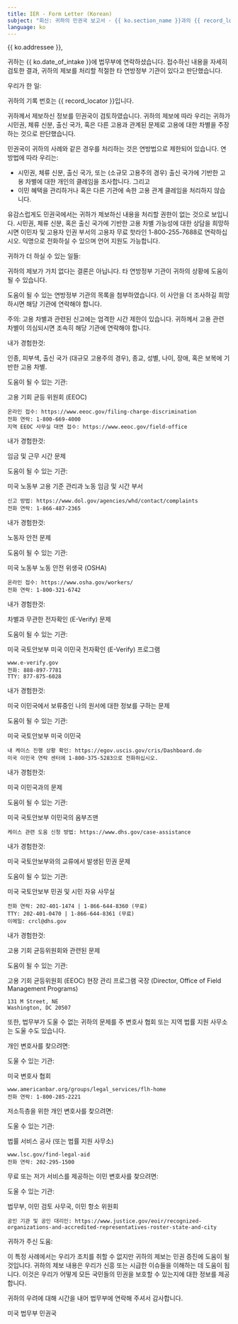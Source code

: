 ```yaml
---
title: IER - Form Letter (Korean)
subject: "회신: 귀하의 민권국 보고서 - {{ ko.section_name }}과의 {{ record_locator }}"
language: ko
---
```

{{ ko.addressee }},

귀하는 {{ ko.date_of_intake }}에 법무부에 연락하셨습니다. 접수하신 내용을 자세히 검토한 결과, 귀하의 제보를 처리할 적절한 타 연방정부 기관이 있다고 판단했습니다.


우리가 한 일:

귀하의 기록 번호는 {{ record_locator }}입니다.

귀하께서 제보하신 정보를 민권국이 검토하였습니다.  귀하의 제보에 따라 우리는 귀하가 시민권, 체류 신분, 출신 국가, 혹은 다른 고용과 관계된 문제로 고용에 대한 차별을 주장하는 것으로 판단했습니다.

민권국이 귀하의 사례와 같은 경우를 처리하는 것은 연방법으로 제한되어 있습니다. 연방법에 따라 우리는:

  - 시민권, 체류 신분, 출신 국가, 또는 (소규모 고용주의 경우) 출신 국가에 기반한 고용 차별에 대한 개인의 클레임을 조사합니다. 그리고
  - 이민 혜택을 관리하거나 혹은 다른 기관에 속한 고용 관계 클레임을 처리하지 않습니다.

유감스럽게도 민권국에서는 귀하가 제보하신 내용을 처리할 권한이 없는 것으로 보입니다. 시민권, 체류 신분, 혹은 출신 국가에 기반한 고용 차별 가능성에 대한 상담을 희망하시면 이민자 및 고용자 인권 부서의 고용자 무료 핫라인 1-800-255-7688로 연락하십시오.  익명으로 전화하실 수 있으며 언어 지원도 가능합니다.


귀하가 더 하실 수 있는 일들:

귀하의 제보가 가치 없다는 결론은 아닙니다.  타 연방정부 기관이 귀하의 상황에 도움이 될 수 있습니다.

도움이 될 수 있는 연방정부 기관의 목록을 첨부하였습니다.  이 사안을 더 조사하길 희망하시면 해당 기관에 연락해야 합니다.

주의: 고용 차별과 관련된 신고에는 엄격한 시간 제한이 있습니다. 귀하께서 고용 관련 차별이 의심되시면 조속히 해당 기관에 연락해야 합니다.


내가 경험한것:

인종, 피부색, 출신 국가 (대규모 고용주의 경우), 종교, 성별, 나이, 장애, 혹은 보복에 기반한 고용 차별.

도움이 될 수 있는 기관:

고용 기회 균등 위원회 (EEOC)

    온라인 접수: https://www.eeoc.gov/filing-charge-discrimination
    전화 연락: 1-800-669-4000
    지역 EEOC 사무실 대면 접수: https://www.eeoc.gov/field-office


내가 경험한것:

임금 및 근무 시간 문제

도움이 될 수 있는 기관:

미국 노동부
고용 기준 관리과 노동 임금 및 시간 부서 

    신고 방법: https://www.dol.gov/agencies/whd/contact/complaints
    전화 연락: 1-866-487-2365


내가 경험한것:

노동자 안전 문제

도움이 될 수 있는 기관:

미국 노동부
노동 안전 위생국 (OSHA) 

    온라인 접수: https://www.osha.gov/workers/
    전화 연락: 1-800-321-6742


내가 경험한것:

차별과 무관한 전자확인 (E-Verify) 문제

도움이 될 수 있는 기관:

미국 국토안보부
미국 이민국 전자확인 (E-Verify) 프로그램

    www.e-verify.gov
    전화: 888-897-7781
    TTY: 877-875-6028


내가 경험한것:

미국 이민국에서 보류중인 나의 원서에 대한 정보를 구하는 문제

도움이 될 수 있는 기관:

미국 국토안보부
미국 이민국

    내 케이스 진행 상황 확인: https://egov.uscis.gov/cris/Dashboard.do
    미국 이민국 연락 센터에 1-800-375-5283으로 전화하십시오.


내가 경험한것:

미국 이민국과의 문제

도움이 될 수 있는 기관:

미국 국토안보부
이민국의 옴부즈맨

    케이스 관련 도움 신청 방법: https://www.dhs.gov/case-assistance


내가 경험한것:

미국 국토안보부와의 교류에서 발생된 민권 문제

도움이 될 수 있는 기관:

미국 국토안보부
민권 및 시민 자유 사무실

    전화 연락: 202-401-1474 | 1-866-644-8360 (무료)
    TTY: 202-401-0470 | 1-866-644-8361 (무료)
    이메일: crcl@dhs.gov


내가 경험한것:

고용 기회 균등위원회와 관련된 문제

도움이 될 수 있는 기관:

고용 기회 균등위원회 (EEOC)
현장 관리 프로그램 국장 (Director, Office of Field Management Programs)

    131 M Street, NE 
    Washington, DC 20507


또한, 법무부가 도울 수 없는 귀하의 문제를 주 변호사 협회 또는 지역 법률 지원 사무소는 도울 수도 있습니다.


개인 변호사를 찾으려면:

도울 수 있는 기관:

미국 변호사 협회

    www.americanbar.org/groups/legal_services/flh-home
    전화 연락: 1-800-285-2221


저소득층을 위한 개인 변호사를 찾으려면:

도울 수 있는 기관:

법률 서비스 공사 (또는 법률 지원 사무소)

    www.lsc.gov/find-legal-aid
    전화 연락: 202-295-1500


무료 또는 저가 서비스를 제공하는 이민 변호사를 찾으려면:

도울 수 있는 기관:

법무부, 이민 검토 사무국, 이민 항소 위원회

    공인 기관 및 공인 대리인: https://www.justice.gov/eoir/recognized-organizations-and-accredited-representatives-roster-state-and-city


귀하가 주신 도움:

이 특정 사례에서는 우리가 조치를 취할 수 없지만 귀하의 제보는 민권 증진에 도움이 될 것입니다. 귀하의 제보 내용은 우리가 신흥 또는 시급한 이슈들을 이해하는 데 도움이 됩니다.  이것은 우리가 어떻게 모든 국민들의 민권을 보호할 수 있는지에 대한 정보를 제공합니다.

귀하의 우려에 대해 시간을 내어 법무부에 연락해 주셔서 감사합니다.


미국 법무부
민권국
